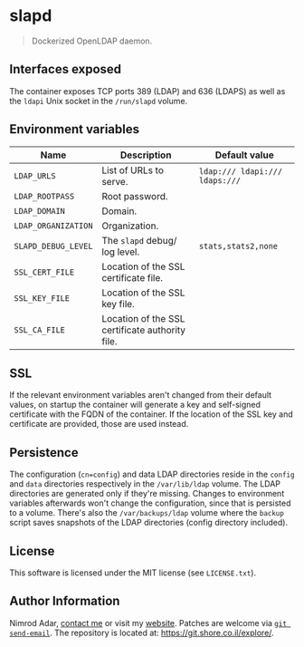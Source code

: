 # slapd

> Dockerized OpenLDAP daemon.

## Interfaces exposed

The container exposes TCP ports 389 (LDAP) and 636 (LDAPS) as well as the
`ldapi` Unix socket in the `/run/slapd` volume.

## Environment variables

Name | Description | Default value
--- | --- | ---
`LDAP_URLS` | List of URLs to serve. | `ldap:/// ldapi:/// ldaps:///`
`LDAP_ROOTPASS` | Root password.
`LDAP_DOMAIN` | Domain.
`LDAP_ORGANIZATION` | Organization.
`SLAPD_DEBUG_LEVEL` | The `slapd` debug/ log level. | `stats,stats2,none`
`SSL_CERT_FILE` | Location of the SSL certificate file.
`SSL_KEY_FILE` | Location of the SSL key file.
`SSL_CA_FILE` | Location of the SSL certificate authority file.

## SSL

If the relevant environment variables aren't changed from their default values,
on startup the container will generate a key and self-signed certificate with
the FQDN of the container. If the location of the SSL key and certificate are
provided, those are used instead.

## Persistence

The configuration (`cn=config`) and data LDAP directories reside in the
`config` and `data` directories respectively in the `/var/lib/ldap` volume.
The LDAP directories are generated only if they're missing. Changes to
environment variables afterwards won't change the configuration, since that is
persisted to a volume. There's also the `/var/backups/ldap` volume where the
`backup` script saves snapshots of the LDAP directories (config directory
included).

## License

This software is licensed under the MIT license (see `LICENSE.txt`).

## Author Information

Nimrod Adar, [contact me](mailto:nimrod@shore.co.il) or visit my
[website](https://www.shore.co.il/). Patches are welcome via
[`git send-email`](http://git-scm.com/book/en/v2/Git-Commands-Email). The repository
is located at: <https://git.shore.co.il/explore/>.
